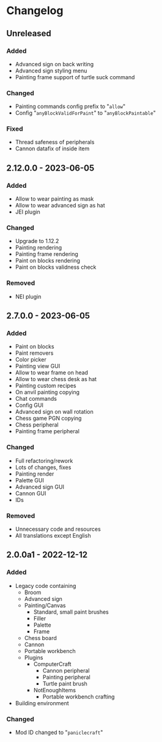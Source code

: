 # Changelog

## Unreleased
### Added
 - Advanced sign on back writing
 - Advanced sign styling menu
 - Painting frame support of turtle suck command

### Changed
 - Painting commands config prefix to "`allow`"
 - Config "`anyBlockValidForPaint`" to "`anyBlockPaintable`"

### Fixed
 - Thread safeness of peripherals
 - Cannon datafix of inside item

## 2.12.0.0 - 2023-06-05
### Added
 - Allow to wear painting as mask
 - Allow to wear advanced sign as hat
 - JEI plugin

### Changed
 - Upgrade to 1.12.2
 - Painting rendering
 - Painting frame rendering
 - Paint on blocks rendering
 - Paint on blocks validness check

### Removed
 - NEI plugin

## 2.7.0.0 - 2023-06-05
### Added
 - Paint on blocks
 - Paint removers
 - Color picker
 - Painting view GUI
 - Allow to wear frame on head
 - Allow to wear chess desk as hat
 - Painting custom recipes
 - On anvil painting copying
 - Chat commands
 - Config GUI
 - Advanced sign on wall rotation
 - Chess game PGN copying
 - Chess peripheral
 - Painting frame peripheral

### Changed
 - Full refactoring/rework
 - Lots of changes, fixes
 - Painting render
 - Palette GUI
 - Advanced sign GUI
 - Cannon GUI
 - IDs

### Removed
 - Unnecessary code and resources
 - All translations except English

## 2.0.0a1 - 2022-12-12
### Added
 - Legacy code containing
   - Broom
   - Advanced sign
   - Painting/Canvas
     - Standard, small paint brushes
     - Filler
     - Palette
     - Frame
   - Chess board
   - Cannon
   - Portable workbench
   - Plugins
     - ComputerCraft
       - Cannon peripheral
       - Painting peripheral
       - Turtle paint brush
     - NotEnoughItems
       - Portable workbench crafting
 - Building environment

### Changed
 - Mod ID changed to "`paniclecraft`"
